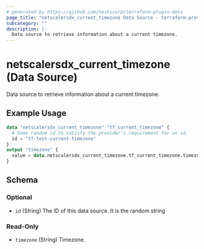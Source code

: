 ```yaml
---
# generated by https://github.com/hashicorp/terraform-plugin-docs
page_title: "netscalersdx_current_timezone Data Source - terraform-provider-netscalersdx"
subcategory: ""
description: |-
  Data source to retrieve information about a current timezone.
---
```


# netscalersdx_current_timezone (Data Source)

Data source to retrieve information about a current timezone.

## Example Usage

```terraform
data "netscalersdx_current_timezone" "tf_current_timezone" {
  # Some random id to satisfy the provider's requirement for an id.
  id = "tf-test-current-timezone"
}
output "timezone" {
  value = data.netscalersdx_current_timezone.tf_current_timezone.timezone
}
```

<!-- schema generated by tfplugindocs -->
## Schema

### Optional

- `id` (String) The ID of this data source. It is the random string

### Read-Only

- `timezone` (String) Timezone.
